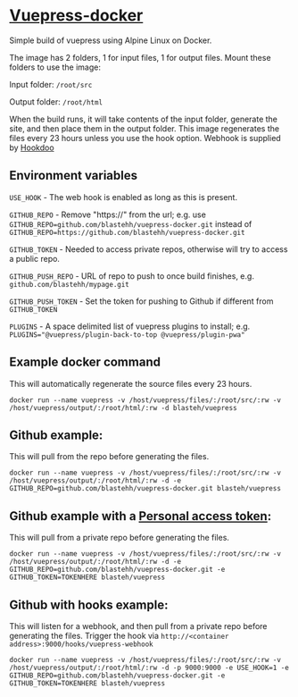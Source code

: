 # [Vuepress-docker](https://hub.docker.com/r/blasteh/vuepress)
Simple build of vuepress using Alpine Linux on Docker.

The image has 2 folders, 1 for input files, 1 for output files.
Mount these folders to use the image:

Input folder: `/root/src`

Output folder: `/root/html`

When the build runs, it will take contents of the input folder, generate the site, and then place them in the output folder.
This image regenerates the files every 23 hours unless you use the hook option.
Webhook is supplied by [Hookdoo](https://github.com/adnanh/webhook)

## Environment variables
`USE_HOOK` - The web hook is enabled as long as this is present.

`GITHUB_REPO` - Remove "https://" from the url; e.g. use `GITHUB_REPO=github.com/blastehh/vuepress-docker.git` instead of `GITHUB_REPO=https://github.com/blastehh/vuepress-docker.git`

`GITHUB_TOKEN` - Needed to access private repos, otherwise will try to access a public repo.

`GITHUB_PUSH_REPO` - URL of repo to push to once build finishes, e.g. `github.com/blastehh/mypage.git`

`GITHUB_PUSH_TOKEN` - Set the token for pushing to Github if different from `GITHUB_TOKEN`

`PLUGINS` - A space delimited list of vuepress plugins to install; e.g. `PLUGINS="@vuepress/plugin-back-to-top @vuepress/plugin-pwa"`

## Example docker command
This will automatically regenerate the source files every 23 hours.
```
docker run --name vuepress -v /host/vuepress/files/:/root/src/:rw -v /host/vuepress/output/:/root/html/:rw -d blasteh/vuepress
```

## Github example:
This will pull from the repo before generating the files.
```
docker run --name vuepress -v /host/vuepress/files/:/root/src/:rw -v /host/vuepress/output/:/root/html/:rw -d -e GITHUB_REPO=github.com/blastehh/vuepress-docker.git blasteh/vuepress
```

## Github example with a [Personal access token](https://github.com/settings/tokens):
This will pull from a private repo before generating the files.
```
docker run --name vuepress -v /host/vuepress/files/:/root/src/:rw -v /host/vuepress/output/:/root/html/:rw -d -e GITHUB_REPO=github.com/blastehh/vuepress-docker.git -e GITHUB_TOKEN=TOKENHERE blasteh/vuepress
```

## Github with hooks example:
This will listen for a webhook, and then pull from a private repo before generating the files.
Trigger the hook via `http://<container address>:9000/hooks/vuepress-webhook`
```
docker run --name vuepress -v /host/vuepress/files/:/root/src/:rw -v /host/vuepress/output/:/root/html/:rw -d -p 9000:9000 -e USE_HOOK=1 -e GITHUB_REPO=github.com/blastehh/vuepress-docker.git -e GITHUB_TOKEN=TOKENHERE blasteh/vuepress
```